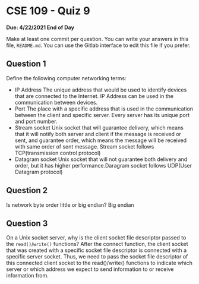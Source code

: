 # CSE 109 - Quiz 9

**Due: 4/22/2021 End of Day**

Make at least one commit per question. You can write your answers in this file, `README.md`. You can use the Gitlab interface to edit this file if you prefer.

## Question 1

Define the following computer networking terms:

- IP Address
The unique address that would be used to identify devices that are connected to the Internet. IP Address can be used in the communication between devices. 
- Port
The place with a specific address that is used in the communication between the client and specific server. Every server has its unique port and port number.
- Stream socket
Unix socket that will guarantee delivery, which means that it will notify both server and client if the message is received or sent, and guarantee order, which means the message will be received with same order of sent message. Stream socket follows TCP(transmission control protocol)
- Datagram socket
Unix socket that will not guarantee both delivery and order, but it has higher performance.Daragram socket follows UDP(User Datagram protocol)

## Question 2

Is network byte order little or big endian?
Big endian

## Question 3

On a Unix socket server, why is the client socket file descriptor passed to the `read()`/`write()` functions?
After the connect function, the client socket that was created with a specific socket file descriptor is connected with a specific server socket. Thus, we need to pass the socket file descriptor of this connected client socket to the read()/write() functions to indicate which server or which address we expect to send information to or receive information from.
